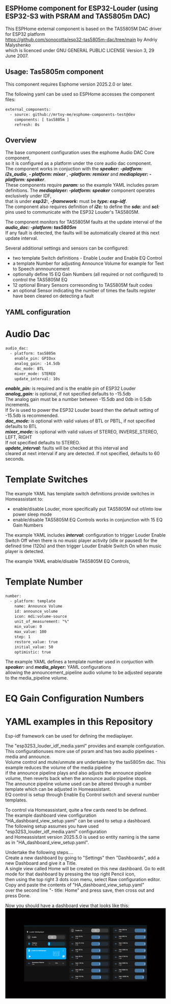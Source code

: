
## ESPHome component for ESP32-Louder (using ESP32-S3 with PSRAM and TAS5805m DAC)

This ESPHome external component is based on the TAS5805M DAC driver for ESP32 platform<BR>
https://github.com/sonocotta/esp32-tas5805m-dac/tree/main by Andriy Malyshenko<BR>
which is licenced under GNU GENERAL PUBLIC LICENSE Version 3, 29 June 2007.


## Usage: Tas5805m component
This component requires Esphome version 2025.2.0 or later.

The following yaml can be used so ESPHome accesses the component files:
```
external_components:
  - source: github://mrtoy-me/esphome-components-test@dev
    components: [ tas5805m ]
    refresh: 0s
```

## Overview
The base component configuration uses the esphome Audio DAC Core component,<BR>
so it is configured as a platform under the core audio dac component.<BR>
The component works in conjuction with the ***speaker:*** ***-platform: i2s_audio***,
***- platform: mixer*** , ***-platform: remixer*** and ***mediaplayer: -platform: speaker***.<BR>
These components require ***psram:*** so the example YAML includes psram definitions.
The ***mediaplayer: -platform: speaker*** component operates exclusively under IDF,<BR>
that is under ***esp32:***, ***-framework:*** must be ***type: esp-idf***.<BR>
The component also requires definition of ***i2c:*** to define the ***sda:*** and ***scl:*** pins
used to communicate with the ESP32 Louder's TAS5805M.

The component monitors for TAS5805M faults at the update interval of the ***audio_dac: -platform: tas5805m***<BR>
If any fault is detected, the faults will be automatically cleared at this next update interval.

Several additional settings and sensors can be configured:
- two template Switch definitions - Enable Louder and Enable EQ Control
- a template Number for adjusting Announce Volume for example for Text to Speech annnouncement
- optionally define 15 EQ Gain Numbers (all required or not configured) to control the TAS5805M EQ
- 12 optional Binary Sensors corresonding to TAS5805M fault codes
- an optional Sensor indicating the number of times the faults register have been cleared on detecting a fault

## YAML configuration

# Audio Dac
```
audio_dac:
  - platform: tas5805m
    enable_pin: GPIOxx
    analog_gain: -14.5db
    dac_mode: BTL
    mixer_mode: STEREO
    update_interval: 10s
```
***enable_pin:*** is required and is the enable pin of ESP32 Louder<BR>
***analog_gain:*** is optional, if not specified defaults to -15.5db<BR>
The analog gain must be a number between -15.5db and 0db in 0.5db increments.<BR>
If 5v is used to power the ESP32 Louder board then the default setting of -15.5db is recommended.<BR>
***dac_mode:*** is optional with valid values of BTL or PBTL, if not specified defaults to BTL<BR>
***mixer_mode:*** is optional with valid values of STEREO, INVERSE_STEREO, LEFT, RIGHT<BR>
If not specified defaults to STEREO.<BR>
***update_interval:*** faults will be checked at this interval and<BR>
cleared at next interval if any are detected. If not specified, defaults to 60 seconds.<BR>

# Template Switches

The example YAML has template switch definitions provide switches in Homeassistant to:
 - enable/disable Louder, more specifically put TAS5805M out of/into low power sleep mode
 - enable/disable TAS5805M EQ Controls works in conjunction with 15 EQ Gain Numbers

The example YAML includes ***interval:*** configuration to trigger Louder Enable Switch Off
when there is no music player activity (idle or paused) for the defined time (120s) and
then trigger Louder Enable Switch On when music player is detected.

The example YAML enable/disable TAS5805M EQ Controls,
# Template Number
```
number:
  - platform: template
    name: Announce Volume
    id: announce_volume
    icon: mdi:volume-source
    unit_of_measurement: "%"
    min_value: 0
    max_value: 100
    step: 1
    restore_value: true
    initial_value: 50
    optimistic: true
```
The example YAML defines a template number used in conjuction with<BR>
***speaker:*** and ***media_player:*** YAML configurations<BR>
allowing the announcement_pipeline audio volume to be adjusted separate to the media_pipeline volume.

# EQ Gain Configuration Numbers

# YAML examples in this Repository
Esp-idf framework can be used for defining the mediaplayer.

The "esp32S3_louder_idf_media.yaml" provides and example configuration.<BR>
This configurationuses more use of psram and has two audio pipelines - media and announce.<BR>
Volume control and mute/unmute are undertaken by the tas5805m dac. This example reduces the volume of the media pipeline<BR>
if the announce pipeline plays and also adjusts the announce pipeline volume, then reverts back when the announce audio pipeline stops.<BR>
The announce pipeline volume used can be altered through a number template which can be adjusted in Homeassistant.<BR>
EQ control is setup through Enable Eq Control switch and several number templates.<BR>

To control via Homeassistant, quite a few cards need to be defined.<BR>
The example dashboard view configuration "HA_dashboard_view_setup.yaml" can be used to setup a dashboard.<BR>
The following setup assumes you have used "esp32S3_louder_idf_media.yaml" configuration<BR>
and Homeassistant version 2025.5.0 is used so entity naming is the same as in "HA_dashboard_view_setup.yaml".<BR>

Undertake the following steps....<BR>
Create a new dashboard by going to "Settings" then "Dashboards", add a new Dashboard and give it a Title.<BR>
A single view called Home will be created on this new dashboard. Go to edit mode for that dashboard by pressing the top right Pencil icon,<BR>
then using the top right 3 dots icon menu, select Raw configuration editor. Copy and paste the contents of "HA_dashboard_view_setup.yaml"<BR>
over the second line "- title: Home" and press save, then cross out and press Done.<BR>

Now you should have a dashboard view that looks like this:
![alt text](dashboard.png)
